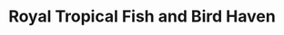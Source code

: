 ---
title: "Royal Tropical Fish and Bird Haven"
url: /royal-oak/royal-tropical-fish-and-bird-haven/
shop: Tiere
---